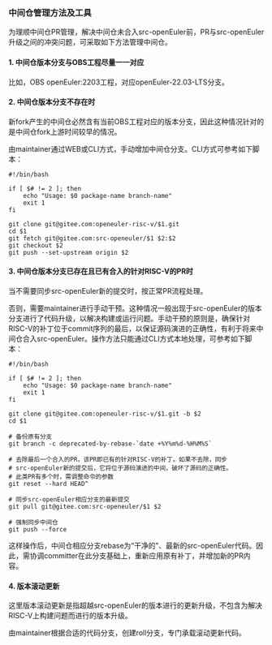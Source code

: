 ### 中间仓管理方法及工具

为理顺中间仓PR管理，解决中间仓未合入src-openEuler前，PR与src-openEuler升级之间的冲突问题，可采取如下方法管理中间仓。

#### 1. 中间仓版本分支与OBS工程尽量一一对应

比如，OBS openEuler:2203工程，对应openEuler-22.03-LTS分支。

#### 2. 中间仓版本分支不存在时

新fork产生的中间仓必然含有当前OBS工程对应的版本分支，因此这种情况针对的是中间仓fork上游时间较早的情况。

由maintainer通过WEB或CLI方式，手动增加中间仓分支。CLI方式可参考如下脚本：
```
#!/bin/bash

if [ $# != 2 ]; then
    echo "Usage: $0 package-name branch-name"
    exit 1
fi

git clone git@gitee.com:openeuler-risc-v/$1.git
cd $1
git fetch git@gitee.com:src-openeuler/$1 $2:$2
git checkout $2
git push --set-upstream origin $2
```

#### 3. 中间仓版本分支已存在且已有合入的针对RISC-V的PR时

当不需要同步src-openEuler新的提交时，按正常PR流程处理。

否则，需要maintainer进行手动干预。这种情况一般出现于src-openEuler的版本分支进行了代码升级，以解决构建或运行问题。手动干预的原则是，确保针对RISC-V的补丁位于commit序列的最后，以保证源码演进的正确性，有利于将来中间仓合入src-openEuler。操作方法只能通过CLI方式本地处理，可参考如下脚本：
```
#!/bin/bash

if [ $# != 2 ]; then
    echo "Usage: $0 package-name branch-name"
    exit 1
fi

git clone git@gitee.com:openeuler-risc-v/$1.git -b $2
cd $1

# 备份原有分支
git branch -c deprecated-by-rebase-`date +%Y%m%d-%H%M%S`

# 去除最后一个合入的PR，该PR即已有的针对RISC-V的补丁。如果不去除，同步
# src-openEuler新的提交后，它将位于源码演进的中间，破坏了源码的正确性。
# 此类PR有多个时，需调整命令的参数
git reset --hard HEAD^

# 同步src-openEuler相应分支的最新提交
git pull git@gitee.com:src-openeuler/$1 $2

# 强制同步中间仓
git push --force
```
这样操作后，中间仓相应分支rebase为“干净的”、最新的src-openEuler代码。因此，需协调committer在此分支基础上，重新应用原有补丁，并增加新的PR内容。

#### 4. 版本滚动更新

这里版本滚动更新是指超越src-openEuler的版本进行的更新升级，不包含为解决RISC-V上构建问题而进行的版本升级。

由maintainer根据合适的代码分支，创建roll分支，专门承载滚动更新代码。
